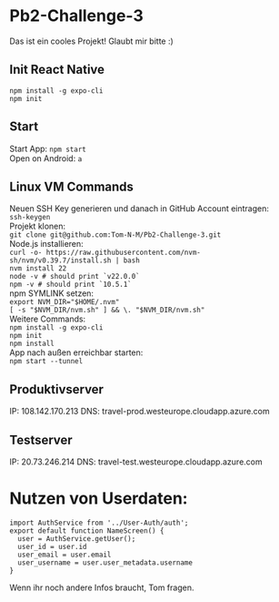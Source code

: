 # Pb2-Challenge-3
Das ist ein cooles Projekt!
Glaubt mir bitte :)
## Init React Native
``npm install -g expo-cli`` <br>
``npm init``

## Start
Start App: 
``npm start`` <br>
Open on Android: 
``a``

## Linux VM Commands
Neuen SSH Key generieren und danach in GitHub Account eintragen: <br>
``ssh-keygen `` <br>
Projekt klonen: <br>
``git clone git@github.com:Tom-N-M/Pb2-Challenge-3.git`` <br>
Node.js installieren: <br>
``curl -o- https://raw.githubusercontent.com/nvm-sh/nvm/v0.39.7/install.sh | bash`` <br>
``nvm install 22`` <br>
``node -v # should print `v22.0.0` `` <br>
``npm -v # should print `10.5.1` `` <br>
npm SYMLINK setzen: <br>
``export NVM_DIR="$HOME/.nvm"`` <br>
``[ -s "$NVM_DIR/nvm.sh" ] && \. "$NVM_DIR/nvm.sh"  `` <br>
Weitere Commands: <br>
``npm install -g expo-cli`` <br>
``npm init`` <br>
``npm install`` <br>
App nach außen erreichbar starten: <br>
``npm start --tunnel`` <br>

## Produktivserver
IP: 108.142.170.213
DNS: travel-prod.westeurope.cloudapp.azure.com

## Testserver
IP: 20.73.246.214
DNS: travel-test.westeurope.cloudapp.azure.com

# Nutzen von Userdaten:
```
import AuthService from '../User-Auth/auth';
export default function NameScreen() {
  user = AuthService.getUser();
  user_id = user.id
  user_email = user.email
  user_username = user.user_metadata.username
}
```
Wenn ihr noch andere Infos braucht, Tom fragen.

